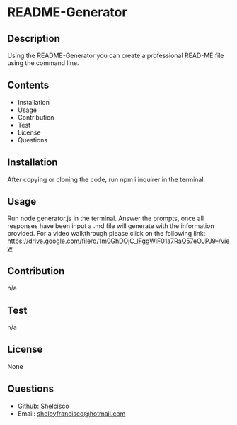# README-Generator


## Description
Using the README-Generator you can create a professional READ-ME file using the command line. 
## Contents
* Installation
* Usage
* Contribution
* Test
* License
* Questions
## Installation
After copying or cloning the code, run npm i inquirer in the terminal. 
## Usage
Run node generator.js in the terminal. Answer the prompts, once all responses have been input a .md file will generate with the information provided. For a video walkthrough please click on the following link: https://drive.google.com/file/d/1m0GhDOjC_lFggWiF01a7RaQ57eOJPJ9-/view
## Contribution
n/a
## Test
n/a
## License
None

## Questions
* Github: Shelcisco
* Email: shelbyfrancisco@hotmail.com